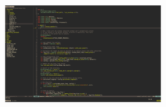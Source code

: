 ![Screenshot](https://github.com/DanilaMihailov/.dotfiles/blob/master/screenshots/main.png?raw=true)
